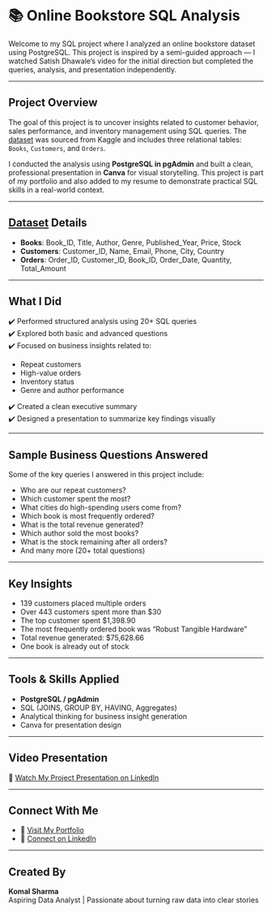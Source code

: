 # 📚 Online Bookstore SQL Analysis

Welcome to my SQL project where I analyzed an online bookstore dataset using PostgreSQL. This project is inspired by a semi-guided approach — I watched Satish Dhawale’s video for the initial direction but completed the queries, analysis, and presentation independently.

---

## Project Overview

The goal of this project is to uncover insights related to customer behavior, sales performance, and inventory management using SQL queries. The [dataset](#) was sourced from Kaggle and includes three relational tables: `Books`, `Customers`, and `Orders`.

I conducted the analysis using **PostgreSQL in pgAdmin** and built a clean, professional presentation in **Canva** for visual storytelling. This project is part of my portfolio and also added to my resume to demonstrate practical SQL skills in a real-world context.

---

## [Dataset](#) Details

- **Books**: Book_ID, Title, Author, Genre, Published_Year, Price, Stock  
- **Customers**: Customer_ID, Name, Email, Phone, City, Country  
- **Orders**: Order_ID, Customer_ID, Book_ID, Order_Date, Quantity, Total_Amount  

---

## What I Did

✔️ Performed structured analysis using 20+ SQL queries  
✔️ Explored both basic and advanced questions  
✔️ Focused on business insights related to:
- Repeat customers  
- High-value orders  
- Inventory status  
- Genre and author performance

✔️ Created a clean executive summary    
✔️ Designed a presentation to summarize key findings visually

---

## Sample Business Questions Answered

Some of the key queries I answered in this project include:

- Who are our repeat customers?  
- Which customer spent the most?  
- What cities do high-spending users come from?  
- Which book is most frequently ordered?  
- What is the total revenue generated?  
- Which author sold the most books?  
- What is the stock remaining after all orders?  
- And many more (20+ total questions)

---

## Key Insights

- 139 customers placed multiple orders  
- Over 443 customers spent more than $30  
- The top customer spent $1,398.90  
- The most frequently ordered book was “Robust Tangible Hardware”  
- Total revenue generated: $75,628.66  
- One book is already out of stock

---

## Tools & Skills Applied

- **PostgreSQL / pgAdmin**  
- SQL (JOINS, GROUP BY, HAVING, Aggregates)  
- Analytical thinking for business insight generation  
- Canva for presentation design  

---

## Video Presentation

🔗 [Watch My Project Presentation on LinkedIn](#)

---

## Connect With Me

- 📂 [Visit My Portfolio](https://komalsharma0.github.io/Portfolio/)
- 🔗 [Connect on LinkedIn](https://www.linkedin.com/in/komalsharma-insights/) 

---

## Created By

**Komal Sharma**  
Aspiring Data Analyst | Passionate about turning raw data into clear stories  
